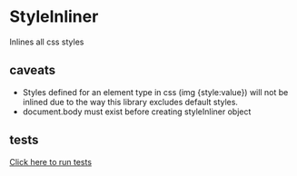 # StyleInliner
Inlines all css styles

## caveats
* Styles defined for an element type in css (img {style:value}) will not be inlined due to the way this library excludes default styles.
* document.body must exist before creating styleInliner object

## tests
[Click here to run tests](https://wentam.github.io/StyleInliner/tests/)

